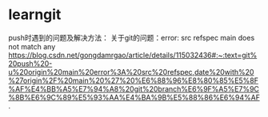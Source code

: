 # learngit
push时遇到的问题及解决方法：
关于git的问题：error: src refspec main does not match any
https://blog.csdn.net/gongdamrgao/article/details/115032436#:~:text=git%20push%20-u%20origin%20main%20error%3A%20src%20refspec,date%20with%20%27origin%2F%20main%20%27%20%E6%88%96%E8%80%85%E5%8F%AF%E4%BB%A5%E7%94%A8%20git%20branch%E6%9F%A5%E7%9C%8B%E6%9C%89%E5%93%AA%E4%BA%9B%E5%88%86%E6%94%AF.
